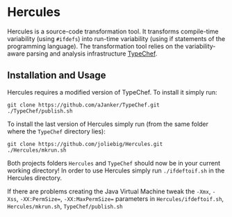 Hercules
========

Hercules is a source-code transformation tool.
It transforms compile-time variability (using `#ifdefs`) into run-time variability (using if statements of the programming language).
The transformation tool relies on the variability-aware parsing and analysis infrastructure [TypeChef](https://ckaestne.github.io/TypeChef/).


Installation and Usage
----------------------

Hercules requires a modified version of TypeChef. To install it simply run:

    git clone https://github.com/aJanker/TypeChef.git
    ./TypeChef/publish.sh

To install the last version of Hercules simply run (from the same folder where the `TypeChef` directory lies):

	git clone https://github.com/joliebig/Hercules.git
	./Hercules/mkrun.sh

Both projects folders `Hercules` and `TypeChef` should now be in your current working directory! In order to use Hercules simply run `./ifdeftoif.sh` in the Hercules directory.

If there are problems creating the Java Virtual Machine tweak the `-Xmx`, `-Xss`, `-XX:PermSize=`, `-XX:MaxPermSize=` parameters in `Hercules/ifdeftoif.sh`, `Hercules/mkrun.sh`, `TypeChef/publish.sh`